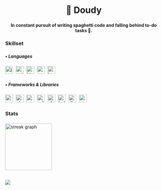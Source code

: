 <h1 align="center">🔎 Doudy</h1>

###

<p align="center"><b>In constant pursuit of writing spaghetti code and falling behind to-do tasks 🐢.</b></p>

###

<h3 align="left">Skillset</h3>

###

<h5 align="left">• Languages</h5>

###

<div align="left">
  <img src="https://img.shields.io/badge/JavaScript-F7DF1E?logo=javascript&logoColor=black&style=for-the-badge" height="25" alt="javascript logo"  />
  <img width="1" />
  <img src="https://img.shields.io/badge/Python-3776AB?logo=python&logoColor=white&style=for-the-badge" height="25" alt="python logo"  />
  <img width="1" />
  <img src="https://img.shields.io/badge/HTML5-E34F26?logo=html5&logoColor=white&style=for-the-badge" height="25" alt="html5 logo"  />
  <img width="1" />
  <img src="https://img.shields.io/badge/CSS3-1572B6?logo=css3&logoColor=white&style=for-the-badge" height="25" alt="css3 logo"  />
  <img width="1" />
  <img src="https://img.shields.io/badge/GNU Bash-4EAA25?logo=gnubash&logoColor=white&style=for-the-badge" height="25" alt="bash logo"  />
</div>

###

<h5 align="left">• Frameworks & Libraries</h5>

###

<div align="left">
  <img src="https://img.shields.io/badge/Node.js-339933?logo=nodedotjs&logoColor=white&style=for-the-badge" height="25" alt="nodejs logo"  />
  <img width="1" />
  <img src="https://img.shields.io/badge/Electron-47848F?logo=electron&logoColor=white&style=for-the-badge" height="25" alt="electron logo"  />
  <img width="1" />
  <img src="https://img.shields.io/badge/Puppeteer-01D8A2?logo=puppeteer&logoColor=black&style=for-the-badge" height="25" alt="puppeteer logo"  />
  <img width="1" />
  <img src="https://img.shields.io/badge/-selenium-%43B02A?style=for-the-badge&logo=selenium&logoColor=white" height="25" alt="selenium logo"  />
  <img width="1" />
  <img src="https://img.shields.io/badge/-playwright-%232EAD33?style=for-the-badge&logo=playwright&logoColor=white" height="25" alt="playwright logo"  />
  <img width="1" />
  <img src="https://img.shields.io/badge/Bulma-00D1B2?logo=bulma&logoColor=black&style=for-the-badge" height="25" alt="bulma logo"  />
  <img width="1" />
  <img src="https://img.shields.io/badge/Discord.JS-5865F2?logo=discord&logoColor=white&style=for-the-badge" height="25" alt="discord logo"  />
  <img width="1" />
  <img src="https://img.shields.io/badge/Socket.io-010101?logo=socketdotio&logoColor=white&style=for-the-badge" height="25" alt="socketio logo"  />
</div>

###

<h3 align="left">Stats</h3>

###

<div align="left">
  <img src="https://streak-stats.demolab.com?user=doudydev&locale=en&mode=weekly&theme=merko&hide_border=false&border_radius=5&order=3" height="150" alt="streak graph"  />
</div>

<br>

![](https://komarev.com/ghpvc/?username=doudydev&color=yellow&style=for-the-badge)

###
